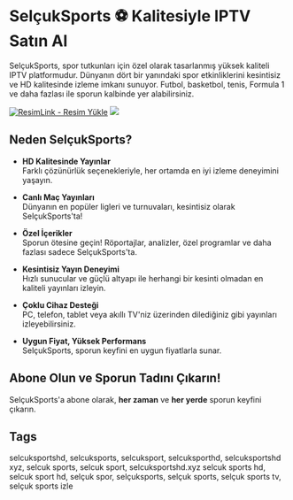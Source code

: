 <meta charset="UTF-8">
<meta name="viewport" content="width=device-width, initial-scale=1.0">

# SelçukSports ⚽ Kalitesiyle IPTV Satın Al

SelçukSports, spor tutkunları için özel olarak tasarlanmış yüksek kaliteli IPTV platformudur. Dünyanın dört bir yanındaki spor etkinliklerini kesintisiz ve HD kalitesinde izleme imkanı sunuyor. Futbol, basketbol, tenis, Formula 1 ve daha fazlası ile sporun kalbinde yer alabilirsiniz.

<a href="https://selcuksports2.com/" title="ResimLink - Resim Yükle"><img src="https://github.com/user-attachments/assets/36442152-7682-4914-a490-e87185ebb088" title="ResimLink - Resim Yükle" alt="ResimLink - Resim Yükle"></a>
<a href="https://selcuksports2.com/">
    <img src="https://github.com/user-attachments/assets/36442152-7682-4914-a490-e87185ebb088" />
</a>
</a>


## Neden SelçukSports?

- **HD Kalitesinde Yayınlar**  
  Farklı çözünürlük seçenekleriyle, her ortamda en iyi izleme deneyimini yaşayın.

- **Canlı Maç Yayınları**  
  Dünyanın en popüler ligleri ve turnuvaları, kesintisiz olarak SelçukSports'ta!

- **Özel İçerikler**  
  Sporun ötesine geçin! Röportajlar, analizler, özel programlar ve daha fazlası sadece SelçukSports'ta.

- **Kesintisiz Yayın Deneyimi**  
  Hızlı sunucular ve güçlü altyapı ile herhangi bir kesinti olmadan en kaliteli yayınları izleyin.

- **Çoklu Cihaz Desteği**  
  PC, telefon, tablet veya akıllı TV'niz üzerinden dilediğiniz gibi yayınları izleyebilirsiniz.

- **Uygun Fiyat, Yüksek Performans**  
  SelçukSports, sporun keyfini en uygun fiyatlarla sunar.

## Abone Olun ve Sporun Tadını Çıkarın!

SelçukSports'a abone olarak, **her zaman** ve **her yerde** sporun keyfini çıkarın.

## Tags

selcuksportshd, selcuksports, selcuksport, selcuksporthd, selcuksportshd xyz, selcuk sports, selcuk sport, selcuksportshd.xyz selcuk sports hd, selcuk sport hd, selçuk spor, selçuksports, selçuk sports, selçuk sports tv, selçuk sports izle


